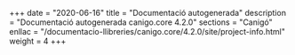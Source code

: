 +++
date        = "2020-06-16"
title       = "Documentació autogenerada"
description = "Documentació autogenerada canigo.core 4.2.0"
sections    = "Canigó"
enllac		= "/documentacio-llibreries/canigo.core/4.2.0/site/project-info.html"
weight      = 4
+++
